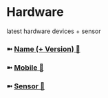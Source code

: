 # Hardware
latest hardware devices + sensor

### ➼ [Name (+ Version) 📛](Name)
### ➼ [Mobile 📱](Mobile)
### ➼ [Sensor 📡](Sensor)
